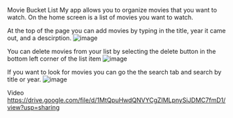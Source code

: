 Movie Bucket List
My app allows you to organize movies that you want to watch. On the home screen is a list of movies  you want to watch.

At the top of the page you can add movies by typing in the title, year it came out, and a descirption.
![image](https://user-images.githubusercontent.com/58194496/167009114-e16c5c37-661c-40cd-8857-b4af5300ef8d.png)

You can delete movies from your list by selecting the delete button in the bottom left corner of the list item
![image](https://user-images.githubusercontent.com/58194496/167009075-66a2e02f-ced1-4be9-86af-6f65e8769c43.png)

If you want to look for movies you can go the the search tab and search by title or year. 
![image](https://user-images.githubusercontent.com/58194496/167009102-a8f3598c-98cf-45cc-876f-c7f009be66c7.png)

Video
https://drive.google.com/file/d/1MtQpuHwdQNVYCgZIMLpnySiJDMC7fmD1/view?usp=sharing

